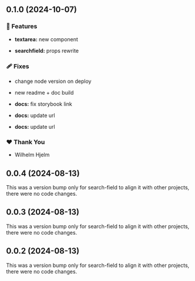 ## 0.1.0 (2024-10-07)


### 🚀 Features

- **textarea:** new component

- **searchfield:** props rewrite


### 🩹 Fixes

- change node version on deploy

- new readme + doc build

- **docs:** fix storybook link

- **docs:** update url

- **docs:** update url


### ❤️  Thank You

- Wilhelm Hjelm

## 0.0.4 (2024-08-13)

This was a version bump only for search-field to align it with other projects, there were no code changes.

## 0.0.3 (2024-08-13)

This was a version bump only for search-field to align it with other projects, there were no code changes.

## 0.0.2 (2024-08-13)

This was a version bump only for search-field to align it with other projects, there were no code changes.